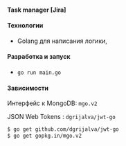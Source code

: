 #### Task manager [Jira]

#### Технологии
- Golang для написания логики,

#### Разработка и запуск
- `go run main.go`

#### Зависимости
Интерфейс к MongoDB: `mgo.v2` 

JSON Web Tokens : `dgrijalva/jwt-go` 

```bash
$ go get github.com/dgrijalva/jwt-go
$ go get gopkg.in/mgo.v2
```